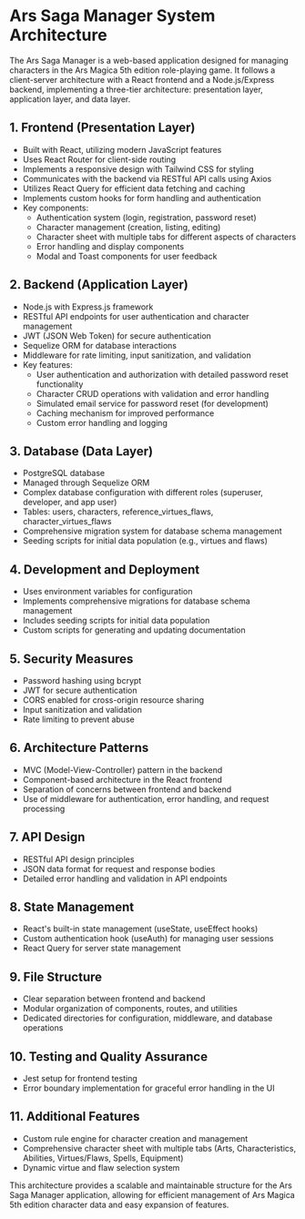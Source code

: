 # Ars Saga Manager System Architecture

The Ars Saga Manager is a web-based application designed for managing characters in the Ars Magica 5th edition role-playing game. It follows a client-server architecture with a React frontend and a Node.js/Express backend, implementing a three-tier architecture: presentation layer, application layer, and data layer.

## 1. Frontend (Presentation Layer)
- Built with React, utilizing modern JavaScript features
- Uses React Router for client-side routing
- Implements a responsive design with Tailwind CSS for styling
- Communicates with the backend via RESTful API calls using Axios
- Utilizes React Query for efficient data fetching and caching
- Implements custom hooks for form handling and authentication
- Key components:
  - Authentication system (login, registration, password reset)
  - Character management (creation, listing, editing)
  - Character sheet with multiple tabs for different aspects of characters
  - Error handling and display components
  - Modal and Toast components for user feedback

## 2. Backend (Application Layer)
- Node.js with Express.js framework
- RESTful API endpoints for user authentication and character management
- JWT (JSON Web Token) for secure authentication
- Sequelize ORM for database interactions
- Middleware for rate limiting, input sanitization, and validation
- Key features:
  - User authentication and authorization with detailed password reset functionality
  - Character CRUD operations with validation and error handling
  - Simulated email service for password reset (for development)
  - Caching mechanism for improved performance
  - Custom error handling and logging

## 3. Database (Data Layer)
- PostgreSQL database
- Managed through Sequelize ORM
- Complex database configuration with different roles (superuser, developer, and app user)
- Tables: users, characters, reference_virtues_flaws, character_virtues_flaws
- Comprehensive migration system for database schema management
- Seeding scripts for initial data population (e.g., virtues and flaws)

## 4. Development and Deployment
- Uses environment variables for configuration
- Implements comprehensive migrations for database schema management
- Includes seeding scripts for initial data population
- Custom scripts for generating and updating documentation

## 5. Security Measures
- Password hashing using bcrypt
- JWT for secure authentication
- CORS enabled for cross-origin resource sharing
- Input sanitization and validation
- Rate limiting to prevent abuse

## 6. Architecture Patterns
- MVC (Model-View-Controller) pattern in the backend
- Component-based architecture in the React frontend
- Separation of concerns between frontend and backend
- Use of middleware for authentication, error handling, and request processing

## 7. API Design
- RESTful API design principles
- JSON data format for request and response bodies
- Detailed error handling and validation in API endpoints

## 8. State Management
- React's built-in state management (useState, useEffect hooks)
- Custom authentication hook (useAuth) for managing user sessions
- React Query for server state management

## 9. File Structure
- Clear separation between frontend and backend
- Modular organization of components, routes, and utilities
- Dedicated directories for configuration, middleware, and database operations

## 10. Testing and Quality Assurance
- Jest setup for frontend testing
- Error boundary implementation for graceful error handling in the UI

## 11. Additional Features
- Custom rule engine for character creation and management
- Comprehensive character sheet with multiple tabs (Arts, Characteristics, Abilities, Virtues/Flaws, Spells, Equipment)
- Dynamic virtue and flaw selection system

This architecture provides a scalable and maintainable structure for the Ars Saga Manager application, allowing for efficient management of Ars Magica 5th edition character data and easy expansion of features.